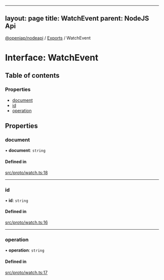 
---
layout: page
title: WatchEvent
parent: NodeJS Api
---
[@openiap/nodeapi](../README.md) / [Exports](../modules.md) / WatchEvent

# Interface: WatchEvent

## Table of contents

### Properties

- [document](WatchEvent.md#document)
- [id](WatchEvent.md#id)
- [operation](WatchEvent.md#operation)

## Properties

### document

• **document**: `string`

#### Defined in

[src/proto/watch.ts:18](https://github.com/openiap/nodeapi/blob/a6b5438/src/proto/watch.ts#L18)

___

### id

• **id**: `string`

#### Defined in

[src/proto/watch.ts:16](https://github.com/openiap/nodeapi/blob/a6b5438/src/proto/watch.ts#L16)

___

### operation

• **operation**: `string`

#### Defined in

[src/proto/watch.ts:17](https://github.com/openiap/nodeapi/blob/a6b5438/src/proto/watch.ts#L17)
